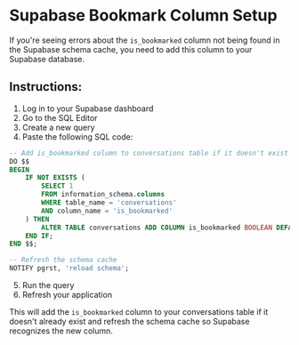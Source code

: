 # Supabase Bookmark Column Setup

If you're seeing errors about the `is_bookmarked` column not being found in the Supabase schema cache, you need to add this column to your Supabase database.

## Instructions:

1. Log in to your Supabase dashboard
2. Go to the SQL Editor
3. Create a new query
4. Paste the following SQL code:

```sql
-- Add is_bookmarked column to conversations table if it doesn't exist
DO $$
BEGIN
    IF NOT EXISTS (
        SELECT 1
        FROM information_schema.columns
        WHERE table_name = 'conversations'
        AND column_name = 'is_bookmarked'
    ) THEN
        ALTER TABLE conversations ADD COLUMN is_bookmarked BOOLEAN DEFAULT FALSE;
    END IF;
END $$;

-- Refresh the schema cache
NOTIFY pgrst, 'reload schema';
```

5. Run the query
6. Refresh your application

This will add the `is_bookmarked` column to your conversations table if it doesn't already exist and refresh the schema cache so Supabase recognizes the new column.